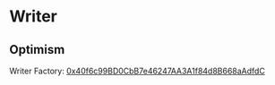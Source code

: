 # Writer
## Optimism
Writer Factory: [0x40f6c99BD0CbB7e46247AA3A1f84d8B668aAdfdC](https://optimistic.etherscan.io/address/0x40f6c99BD0CbB7e46247AA3A1f84d8B668aAdfdC)

